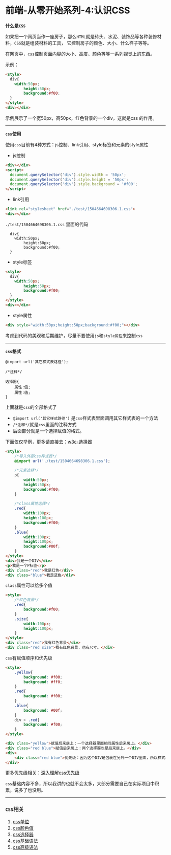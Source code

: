 # 前端-从零开始系列-4:认识CSS

**什么是`CSS`**

如果把一个网页当作一座房子，那么`HTML`就是砖头、水泥、装饰品等各种装修材料，`CSS`就是组装材料的工具，
它控制房子的颜色、大小、什么样子等等。

在网页中，`css`控制页面内容的大小、高度、颜色等等一系列视觉上的东西。

示例：
```html
<style>
  div{
	width:50px;
    	height:50px;
        background:#f00;
  }
</style>
<div></div>
```

示例展示了一个宽50px，高50px，红色背景的一个div，这就是css 的作用。

---

**`css`使用**

使用`css`目前有4种方式：js控制、link引用、style标签和元素的style属性

* js控制
```html
<div></div>
<script>
  document.querySelector('div').style.width = '50px';
  document.querySelector('div').style.height = '50px';
  document.querySelector('div').style.background = '#f00';
</script>
```
* link引用
```html
<link rel="stylesheet" href="./test/1504664698306.1.css">
<div></div>
```

`./test/1504664698306.1.css` 里面的代码
```
  div{
	width:50px;
    	height:50px;
        background:#f00;
  }
```

* style标签
```html
<style>
  div{
	width:50px;
    	height:50px;
        background:#f00;
  }
</style>
<div></div>
```

* style属性
```html
<div style="width:50px;height:50px;background:#f00;"></div>
```

考虑到代码的美观和后期维护，尽量不要使用`js`和`style属性`来控制`css`

---

**`css`格式**

```
@import url('其它样式表路径');

/*注释*/

选择器{
    属性:值;
    属性:值;
}
```
上面就是`css`的全部格式了

* `@import url('其它样式路径')` 是`css`样式表里面调用其它样式表的一个方法
* `/*注释*/`就是`css`里面的注释方式
* 后面部分就是一个选择赋值的格式。

下面仅仅举例，更多请直接去：[w3c-选择器](http://www.w3school.com.cn/cssref/css_selectors.asp)

```html
<style>
	/*导入外部css样式表*/
    @import url('./test/1504664698306.1.css');
    
    /*元素选择*/
    p{
    	width:50px;
        height:50px;
        background:#f00;
    }
    
    /*class属性选择*/
    .red{
    	width:100px;
        height:100px;
        background:#f00;
    }
    .blue{
    	width:100px;
        height:100px;
        background:#00f;
    }
</style>
<div>我是一个DIV</div>
<p>我是一个P标签</p>
<div class="red">我是红色</div>
<div class="blue">我是蓝色</div>
```

`class`属性可以给多个值

```html
<style>
	/*红色背景*/
    .red{
    	background:#f00;
    }
    .size{
    	width:100px;
        height:100px;
    }
</style>
<div class="red">我有红色背景</div>
<div class="red size">我有红色背景，也有尺寸。</div>
```

`css`有赋值顺序和优先级

```html
<style>
    .yellow{
        background: #f00;
        background: #ff0;
    }
    .red{
        background: #f00;
    }
    .blue{
        background: #00f;
    }
    div > .red{
        background: #f00;
    }
</style>

<div class="yellow">赋值后来居上：一个选择器里面相同属性后来居上。</div>
<div class="red blue">赋值后来居上：两个选择器也是后来居上。</div>
<div>
    <div class="red blue">优先级：因为这个DIV是包裹在另外一个DIV里面，所以样式表里面(div>.red)的优先级比(.blue)高</div>
</div>
```
更多优先级相关：[深入理解css优先级](http://www.cnblogs.com/starof/p/4387525.html)

`css`基础内容不多，所以我讲的也就不会太多，大部分需要自己在实际项目中积累，说多了也没用。

---

### `CSS`相关

1. [css单位](http://www.w3school.com.cn/cssref/css_units.asp)
2. [css颜色值](http://www.w3school.com.cn/cssref/css_colors_legal.asp)
3. [css选择器](http://www.w3school.com.cn/cssref/css_selectors.asp)
4. [css基础语法](http://www.w3school.com.cn/css/css_syntax.asp)
5. [css高级语法](http://www.w3school.com.cn/css/css_syntax_pro.asp)